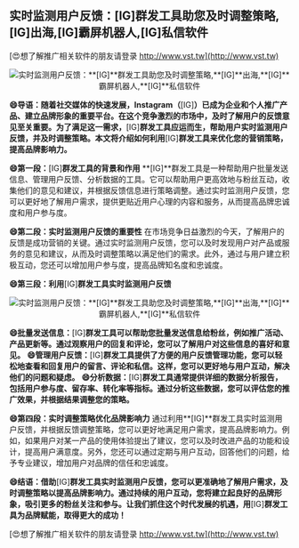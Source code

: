 ## **实时监测用户反馈：**[IG]**群发工具助您及时调整策略,**[IG]**出海,**[IG]**霸屏机器人,**[IG]**私信软件**

[😍想了解推广相关软件的朋友请登录 http://www.vst.tw](http://www.vst.tw)

 <center><img src="https://vst.tw/MP4/tuiguang/png/1.png" alt="实时监测用户反馈：**[IG]**群发工具助您及时调整策略,**[IG]**出海,**[IG]**霸屏机器人,**[IG]**私信软件"></center>

**😄导语：随着社交媒体的快速发展，Instagram（**[IG]**）已成为企业和个人推广产品、建立品牌形象的重要平台。在这个竞争激烈的市场中，及时了解用户的反馈意见至关重要。为了满足这一需求，**[IG]**群发工具应运而生，帮助用户实时监测用户反馈，并及时调整策略。本文将介绍如何利用**[IG]**群发工具来优化您的营销策略，提高品牌影响力。**

**😄第一段：**[IG]**群发工具的背景和作用**
**[IG]**群发工具是一种帮助用户批量发送信息、管理用户反馈、分析数据的工具。它可以帮助用户更高效地与粉丝互动，收集他们的意见和建议，并根据反馈信息进行策略调整。通过实时监测用户反馈，您可以更好地了解用户需求，提供更贴近用户心理的内容和服务，从而提高品牌忠诚度和用户参与度。

**😄第二段：实时监测用户反馈的重要性**
在市场竞争日益激烈的今天，了解用户的反馈是成功营销的关键。通过实时监测用户反馈，您可以及时发现用户对产品或服务的意见和建议，从而及时调整策略以满足他们的需求。此外，通过与用户建立积极互动，您还可以增加用户参与度，提高品牌知名度和忠诚度。

**😄第三段：利用**[IG]**群发工具实时监测用户反馈**

 <center><img src="https://vst.tw/MP4/tuiguang/png/1.png" alt="实时监测用户反馈：**[IG]**群发工具助您及时调整策略,**[IG]**出海,**[IG]**霸屏机器人,**[IG]**私信软件"></center>

**😄批量发送信息：**[IG]**群发工具可以帮助您批量发送信息给粉丝，例如推广活动、产品更新等。通过观察用户的回复和评论，您可以了解用户对这些信息的喜好和意见。**
**😄管理用户反馈：**[IG]**群发工具提供了方便的用户反馈管理功能，您可以轻松地查看和回复用户的留言、评论和私信。这样，您可以更好地与用户互动，解决他们的问题和疑虑。**
**😄分析数据：**[IG]**群发工具通常提供详细的数据分析报告，包括用户参与度、留存率、转化率等指标。通过分析这些数据，您可以评估您的推广效果，并根据结果调整您的策略。**

**😄第四段：实时调整策略优化品牌影响力**
通过利用**[IG]**群发工具实时监测用户反馈，并根据反馈调整策略，您可以更好地满足用户需求，提高品牌影响力。例如，如果用户对某一产品的使用体验提出了建议，您可以及时改进产品的功能和设计，提高用户满意度。另外，您还可以通过定期与用户互动，回答他们的问题，给予专业建议，增加用户对品牌的信任和忠诚度。

**😄结语：借助**[IG]**群发工具实时监测用户反馈，您可以更准确地了解用户需求，及时调整策略以提高品牌影响力。通过持续的用户互动，您将建立起良好的品牌形象，吸引更多的粉丝关注和参与。让我们抓住这个时代发展的机遇，用**[IG]**群发工具为品牌赋能，取得更大的成功！**

[😍想了解推广相关软件的朋友请登录 http://www.vst.tw](http://www.vst.tw)



